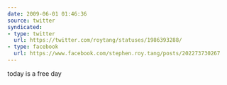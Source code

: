 ```yaml
---
date: 2009-06-01 01:46:36
source: twitter
syndicated:
- type: twitter
  url: https://twitter.com/roytang/statuses/1986393288/
- type: facebook
  url: https://www.facebook.com/stephen.roy.tang/posts/202273730267
---
```


today is a free day